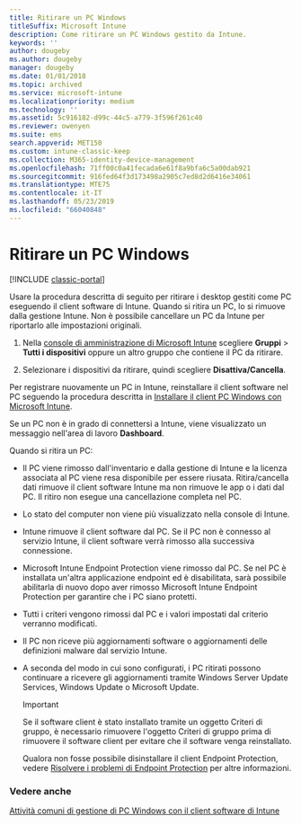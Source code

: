 ```yaml
---
title: Ritirare un PC Windows
titleSuffix: Microsoft Intune
description: Come ritirare un PC Windows gestito da Intune.
keywords: ''
author: dougeby
ms.author: dougeby
manager: dougeby
ms.date: 01/01/2018
ms.topic: archived
ms.service: microsoft-intune
ms.localizationpriority: medium
ms.technology: ''
ms.assetid: 5c916182-d99c-44c5-a779-3f596f261c40
ms.reviewer: owenyen
ms.suite: ems
search.appverid: MET150
ms.custom: intune-classic-keep
ms.collection: M365-identity-device-management
ms.openlocfilehash: 71ff00c0a41fecada6e61f8a9bfa6c5a00dab921
ms.sourcegitcommit: 916fed64f3d173498a2905c7ed8d2d6416e34061
ms.translationtype: MTE75
ms.contentlocale: it-IT
ms.lasthandoff: 05/23/2019
ms.locfileid: "66040848"
---
```

# <a name="retire-a-windows-pc"></a>Ritirare un PC Windows

[!INCLUDE [classic-portal](includes/classic-portal.md)]

Usare la procedura descritta di seguito per ritirare i desktop gestiti come PC eseguendo il client software di Intune. Quando si ritira un PC, lo si rimuove dalla gestione Intune. Non è possibile cancellare un PC da Intune per riportarlo alle impostazioni originali.

1.  Nella [console di amministrazione di Microsoft Intune](https://manage.microsoft.com/) scegliere **Gruppi** &gt; **Tutti i dispositivi** oppure un altro gruppo che contiene il PC da ritirare.

2.  Selezionare i dispositivi da ritirare, quindi scegliere **Disattiva/Cancella**.

Per registrare nuovamente un PC in Intune, reinstallare il client software nel PC seguendo la procedura descritta in [Installare il client PC Windows con Microsoft Intune](install-the-windows-pc-client-with-microsoft-intune.md).

Se un PC non è in grado di connettersi a Intune, viene visualizzato un messaggio nell'area di lavoro **Dashboard**.

Quando si ritira un PC:

-   Il PC viene rimosso dall'inventario e dalla gestione di Intune e la licenza associata al PC viene resa disponibile per essere riusata. Ritira/cancella dati rimuove il client software Intune ma non rimuove le app o i dati dal PC. Il ritiro non esegue una cancellazione completa nel PC.

-   Lo stato del computer non viene più visualizzato nella console di Intune.

-   Intune rimuove il client software dal PC. Se il PC non è connesso al servizio Intune, il client software verrà rimosso alla successiva connessione.

-   Microsoft Intune Endpoint Protection viene rimosso dal PC. Se nel PC è installata un'altra applicazione endpoint ed è disabilitata, sarà possibile abilitarla di nuovo dopo aver rimosso Microsoft Intune Endpoint Protection per garantire che i PC siano protetti.

-   Tutti i criteri vengono rimossi dal PC e i valori impostati dal criterio verranno modificati.

-   Il PC non riceve più aggiornamenti software o aggiornamenti delle definizioni malware dal servizio Intune.

-   A seconda del modo in cui sono configurati, i PC ritirati possono continuare a ricevere gli aggiornamenti tramite Windows Server Update Services, Windows Update o Microsoft Update.

    > [!IMPORTANT]
    > Se il software client è stato installato tramite un oggetto Criteri di gruppo, è necessario rimuovere l'oggetto Criteri di gruppo prima di rimuovere il software client per evitare che il software venga reinstallato.

    Qualora non fosse possibile disinstallare il client Endpoint Protection, vedere [Risolvere i problemi di Endpoint Protection](/intune/troubleshoot-endpoint-protection-in-microsoft-intune) per altre informazioni.

### <a name="see-also"></a>Vedere anche

[Attività comuni di gestione di PC Windows con il client software di Intune](common-windows-pc-management-tasks-with-the-microsoft-intune-computer-client.md)

